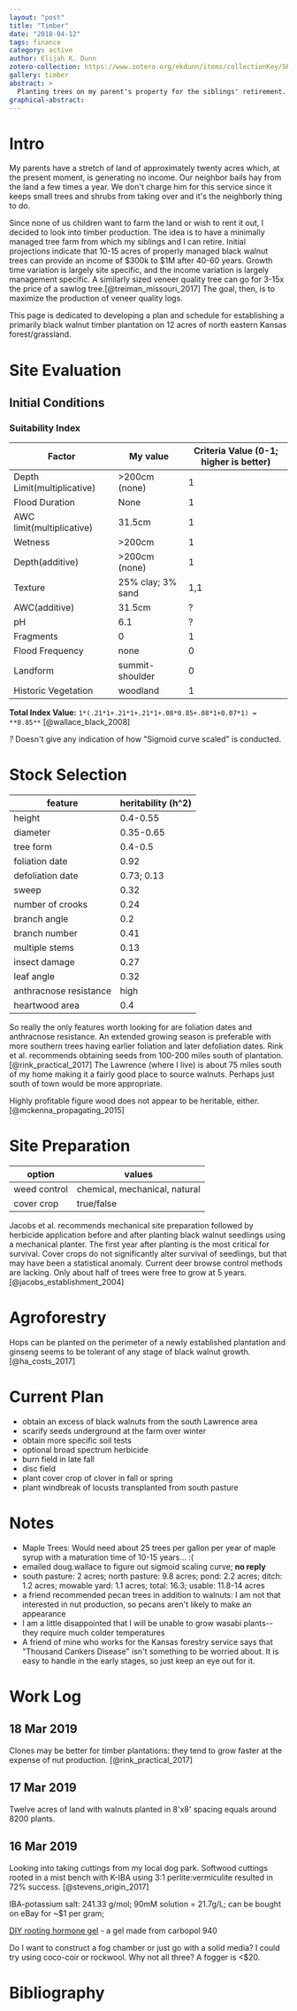 ```yaml
---
layout: "post"
title: "Timber"
date: "2018-04-12"
tags: finance
category: active
author: Elijah K. Dunn
zotero-collection: https://www.zotero.org/ekdunn/items/collectionKey/5PMU325A
gallery: timber
abstract: >
  Planting trees on my parent's property for the siblings' retirement.
graphical-abstract:
---
```


# Intro
My parents have a stretch of land of approximately twenty acres which, at the present moment, is generating no income. Our neighbor bails hay from the land a few times a year. We don't charge him for this service since it keeps small trees and shrubs from taking over and it's the neighborly thing to do.

Since none of us children want to farm the land or wish to rent it out, I decided to look into timber production. The idea is to have a minimally managed tree farm from which my siblings and I can retire. Initial projections indicate that 10-15 acres of properly managed black walnut trees can provide an income of $300k to $1M after 40-60 years. Growth time variation is largely site specific, and the income variation is largely management specific. A similarly sized veneer quality tree can go for 3-15x the price of a sawlog tree.[@treiman_missouri_2017] The goal, then, is to maximize the production of veneer quality logs.

This page is dedicated to developing a plan and schedule for establishing a primarily black walnut timber plantation on 12 acres of north eastern Kansas forest/grassland.

# Site Evaluation

## Initial Conditions

### Suitability Index

Factor                      | My value          | Criteria Value (0-1; higher is better)
----------------------------|-------------------|----------------------------------
Depth Limit(multiplicative) | >200cm (none)     | 1
Flood Duration              | None              | 1
AWC limit(multiplicative)   | 31.5cm            | 1
Wetness                     | >200cm            | 1
Depth(additive)             | >200cm (none)     | 1
Texture                     | 25% clay; 3% sand | 1,1
AWC(additive)               | 31.5cm            | ?
pH                          | 6.1               | ?
Fragments                   | 0                 | 1
Flood Frequency             | none              | 0
Landform                    | summit-shoulder   | 0
Historic Vegetation         | woodland          | 1

**Total Index Value:** ```1*(.21*1+.21*1+.21*1+.08*0.85+.08*1+0.07*1) = **0.85**``` [@wallace_black_2008]

*?* Doesn't give any indication of how "Sigmoid curve scaled" is conducted.

# Stock Selection

| feature                | heritability (h^2) |
|------------------------|--------------------|
| height                 | 0.4-0.55           |
| diameter               | 0.35-0.65          |
| tree form              | 0.4-0.5            |
| foliation date         | 0.92               |
| defoliation date       | 0.73; 0.13         |
| sweep                  | 0.32               |
| number of crooks       | 0.24               |
| branch angle           | 0.2                |
| branch number          | 0.41               |
| multiple stems         | 0.13               |
| insect damage          | 0.27               |
| leaf angle             | 0.32               |
| anthracnose resistance | high               |
| heartwood area         | 0.4                |

So really the only features worth looking for are foliation dates and anthracnose resistance. An extended growing season is preferable with more southern trees having earlier foliation and later defoliation dates. Rink et al. recommends obtaining seeds from 100-200 miles south of plantation.  [@rink_practical_2017] The Lawrence (where I live) is about 75 miles south of my home making it a fairly good place to source walnuts. Perhaps just south of town would be more appropriate.

Highly profitable figure wood does not appear to be heritable, either. [@mckenna_propagating_2015]



# Site Preparation

option       | values
-------------|------------------------------
weed control | chemical, mechanical, natural
cover crop   | true/false

Jacobs et al. recommends mechanical site preparation followed by herbicide application before and after planting black walnut seedlings using a mechanical planter. The first year after planting is the most critical for survival. Cover crops do not significantly alter survival of seedlings, but that may have been a statistical anomaly. Current deer browse control methods are lacking. Only about half of trees were free to grow at 5 years. [@jacobs_establishment_2004]

# Agroforestry

Hops can be planted on the perimeter of a newly established plantation and ginseng seems to be tolerant of any stage of black walnut growth. [@ha_costs_2017]

# Current Plan

- obtain an excess of black walnuts from the south Lawrence area
- scarify seeds underground at the farm over winter
- obtain more specific soil tests
- optional broad spectrum herbicide
- burn field in late fall
- disc field
- plant cover crop of clover in fall or spring
- plant windbreak of locusts transplanted from south pasture

# Notes

- Maple Trees: Would need about 25 trees per gallon per year of maple syrup with a maturation time of 10-15 years... :(
- emailed doug.wallace to figure out sigmoid scaling curve; **no reply**
- south pasture: 2 acres; north pasture: 9.8 acres; pond: 2.2 acres; ditch: 1.2 acres; mowable yard: 1.1 acres; total: 16.3; usable: 11.8-14 acres
- a friend recommended pecan trees in addition to walnuts: I am not that interested in nut production, so pecans aren't likely to make an appearance
- I am a little disappointed that I will be unable to grow wasabi plants-- they require much colder temperatures
- A friend of mine who works for the Kansas forestry service says that "Thousand Cankers Disease" isn't something to be worried about. It is easy to handle in the early stages, so just keep an eye out for it.

# Work Log

## 18 Mar 2019
Clones may be better for timber plantations: they tend to grow faster at the expense of nut production. [@rink_practical_2017]

## 17 Mar 2019
Twelve acres of land with walnuts planted in 8'x8' spacing equals around 8200 plants.

## 16 Mar 2019
Looking into taking cuttings from my local dog park. Softwood cuttings rooted in a mist bench with K-IBA using 3:1 perlite:vermiculite resulted in 72% success. [@stevens_origin_2017]

IBA-potassium salt: 241.33 g/mol; 90mM solution = 21.7g/L; can be bought on eBay for ~$1 per gram;

[DIY rooting hormone gel](https://scienceinhydroponics.com/2017/07/making-your-own-diy-plant-rooting-gel.html) - a gel made from carbopol 940

Do I want to construct a fog chamber or just go with a solid media? I could try using coco-coir or rockwool. Why not all three? A fogger is <$20.

# Bibliography

<!--notes-->

<!--links-->

